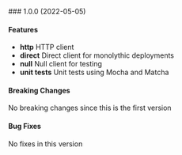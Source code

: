 <a name="1.0.0"></a> ### 1.0.0 (2022-05-05)

#### Features
* **http** HTTP client
* **direct** Direct client for monolythic deployments
* **null** Null client for testing
* **unit tests** Unit tests using Mocha and Matcha

#### Breaking Changes
No breaking changes since this is the first version

#### Bug Fixes
No fixes in this version

